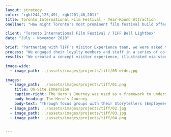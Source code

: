 ```yaml
---
layout: strategy
color: "rgb(244,125,49), rgb(201,46,201)"
title: Toronto International Film Festival - Year-Round Attraction
oneliner: "How might Toronto's most prominent film festival build offerings that keep visitors coming back all year round?"

client: "Toronto International Film Festival / TIFF Bell Lightbox"
date: "July - November 2018"

brief: "Partnering with TIFF's Visitor Experience team, we were asked to help them imagine a strategy around their under-performing travelling exhibits space, and support a mission and desire in transforming casual movie-goers into film buffs."
process: "We engaged their loyalty members and staff in a series of co-creation workshops, framed around the Hero's Journey of their customer segments (Film Seekers and Film Lovers), to pinpoint the motivations and expectations of their visitors from home to theatre."
results: "We created a concept visitor experience, illustrated via storyboard and animatic, that allowed their visitors to step into the mind of the storyteller. TIFF used the concept images to gain buy-in from public stakeholders for further funding following an initial pilot project."

image-wide:
  - image_path: ../assets/images/projects/tiff/05-wide.jpg

images:
  - image_path: ../assets/images/projects/tiff/01.png
    title: On-Site Immersion
    caption-right: The Hero's Journey was used as a framework to understand the transformation a visitor would have with TIFF's programming, and where the threshold into the exhibit space would be.
    body-heading: The Hero's Journey
    body-text: "Through focus groups with their Storytellers (Employees), Story Seekers (Customers), and Story Lovers (Members), we collaboratively mapped out the various moments and touchpoints and Hero (visitor) would have engaging with TIFF's platform and entering the space. While we were scoped to look at the temporary traveling exhibit space, we considered the space in the context of their overall business model and program offerings to determine how one experience leads into another, and ultimately builds on a transformational experience for our 'Hero'. The outcome of this journey mapping exercise started to establish where WOW moments would occur, and where crush space may be needed to decompress from the visitor experience for reflection."
  - image_path: ../assets/images/projects/tiff/02.jpg
  - image_path: ../assets/images/projects/tiff/03.jpg
  - image_path: ../assets/images/projects/tiff/04.png


---
```


